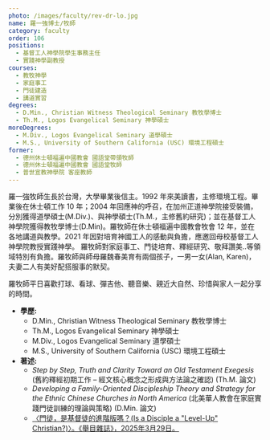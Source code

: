 ```yaml
---
photo: /images/faculty/rev-dr-lo.jpg
name: 羅一強博士/牧師
category: faculty
order: 106
positions:
  - 基督工人神學院學生事務主任
  - 實踐神學副教授
courses:
  - 教牧神學
  - 家庭事工
  - 門徒建造
  - 講道實習
degrees:
  - D.Min., Christian Witness Theological Seminary 教牧學博士
  - Th.M., Logos Evangelical Seminary 神學碩士
moreDegrees:
  - M.Div., Logos Evangelical Seminary 道學碩士
  - M.S., University of Southern California (USC) 環境工程碩士
former:
  - 德州休士頓福遍中國教會 國語堂帶領牧師
  - 德州休士頓福遍中國教會 國語堂牧師
  - 普世宣教神學院 客座教師
---
```


羅一強牧師生長於台灣，大學畢業後信主。1992 年來美讀書，主修環境工程。畢業後在休士頓工作 10 年；2004 年回應神的呼召，在加州正道神學院接受裝備，分別獲得道學碩士(M.Div.)、與神學碩士(Th.M.，主修舊約研究)；並在基督工人神學院獲得教牧學博士(D.Min)。羅牧師在休士頓福遍中國教會牧會 12 年，並在各地講道與教學。2021 年因對培育神國工人的感動與負擔，應邀回母校基督工人神學院教授實踐神學。 羅牧師對家庭事工、門徒培育、釋經研究、敬拜讚美..等領域特別有負擔。羅牧師與師母羅魏春美育有兩個孩子，一男一女(Alan, Karen)，夫妻二人有美好配搭服事的默契。

羅牧師平日喜歡打球、看球、彈吉他、聽音樂、親近大自然、珍惜與家人一起分享的時間。

- **學歷:**
  - D.Min., Christian Witness Theological Seminary 教牧學博士
  - Th.M., Logos Evangelical Seminary 神學碩士
  - M.Div., Logos Evangelical Seminary 道學碩士
  - M.S., University of Southern California (USC) 環境工程碩士
- **著述:**
  - _Step by Step, Truth and Clarity Toward an Old Testament Exegesis_ (舊約釋經初期工作 – 經文核心概念之形成與方法論之確認) (Th.M. 論文)
  - _Developing a Family-Oriented Discipleship Theory and Strategy for the Ethnic Chinese Churches in North America_ (北美華人教會在家庭實踐門徒訓練的理論與策略) (D.Min. 論文)
  - [〈門徒，是基督徒的進階版嗎？(Is a Disciple a "Level-Up" Christian?)〉。《舉目雜誌》，2025年3月29日。](https://behold.oc.org/?p=67129)
